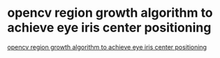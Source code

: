 # opencv region growth algorithm to achieve eye iris center positioning
[opencv region growth algorithm to achieve eye iris center positioning](https://aiwithcloud.com/2022/09/19/opencv_region_growth_algorithm_to_achieve_eye_iris_center_positioning/)